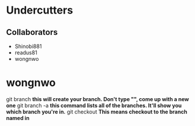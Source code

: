 # Undercutters

## Collaborators
- Shinobi881
- readus81
- wongnwo

# wongnwo
git branch <BranchName> **this will create your branch.  Don't type "<BranchName>", come up with a new one**
git branch -a  **this command lists all of the branches.  It'll show you which branch you're in.**
git checkout <BranchName> **This means checkout to the branch named in <BranchName>**
